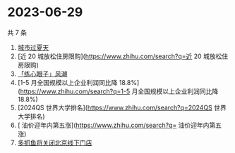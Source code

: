 # 2023-06-29

共 7 条

<!-- BEGIN -->
<!-- 最后更新时间 Thu Jun 29 2023 04:10:23 GMT+0800 (China Standard Time) -->

1. [城市过夏天](https://www.zhihu.com/search?q=城市过夏天)
1. [近 20 城放松住房限购](https://www.zhihu.com/search?q=近 20 城放松住房限购)
1. [「练心眼子」风潮](https://www.zhihu.com/search?q=「练心眼子」风潮)
1. [1-5 月全国规模以上企业利润同比降 18.8%](https://www.zhihu.com/search?q=1-5
   月全国规模以上企业利润同比降 18.8%)
1. [2024QS 世界大学排名](https://www.zhihu.com/search?q=2024QS 世界大学排名)
1. [ 油价迎年内第五涨](https://www.zhihu.com/search?q= 油价迎年内第五涨)
1. [多抓鱼将关闭北京线下门店](https://www.zhihu.com/search?q=多抓鱼将关闭北京线下门店)

<!-- END -->
